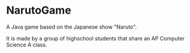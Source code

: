 # NarutoGame
A Java game based on the Japanese show "Naruto".

It is made by a group of highschool students that share an AP Computer Science A class.
